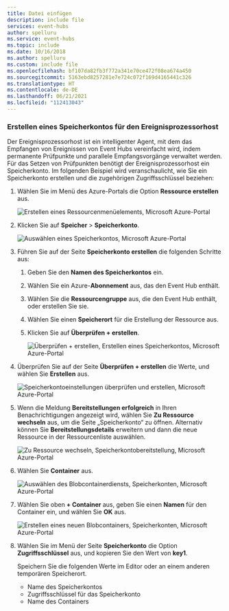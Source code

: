 ```yaml
---
title: Datei einfügen
description: include file
services: event-hubs
author: spelluru
ms.service: event-hubs
ms.topic: include
ms.date: 10/16/2018
ms.author: spelluru
ms.custom: include file
ms.openlocfilehash: bf107da82fb3f772a341e70ce472f08ea674a450
ms.sourcegitcommit: 5163ebd8257281e7e724c072f169d4165441c326
ms.translationtype: HT
ms.contentlocale: de-DE
ms.lasthandoff: 06/21/2021
ms.locfileid: "112413043"
---
```

### <a name="create-a-storage-account-for-event-processor-host"></a>Erstellen eines Speicherkontos für den Ereignisprozessorhost
Der Ereignisprozessorhost ist ein intelligenter Agent, mit dem das Empfangen von Ereignissen von Event Hubs vereinfacht wird, indem permanente Prüfpunkte und parallele Empfangsvorgänge verwaltet werden. Für das Setzen von Prüfpunkten benötigt der Ereignisprozessorhost ein Speicherkonto. Im folgenden Beispiel wird veranschaulicht, wie Sie ein Speicherkonto erstellen und die zugehörigen Zugriffsschlüssel beziehen:

1. Wählen Sie im Menü des Azure-Portals die Option **Ressource erstellen** aus.

    ![Erstellen eines Ressourcenmenüelements, Microsoft Azure-Portal](./media/event-hubs-create-storage/create-resource.png)

2. Klicken Sie auf **Speicher** > **Speicherkonto**.
   
    ![Auswählen eines Speicherkontos, Microsoft Azure-Portal](./media/event-hubs-create-storage/select-storage-account.png)

3. Führen Sie auf der Seite **Speicherkonto erstellen** die folgenden Schritte aus: 

   1. Geben Sie den **Namen des Speicherkontos** ein.
   2. Wählen Sie ein Azure-**Abonnement** aus, das den Event Hub enthält.
   3. Wählen Sie die **Ressourcengruppe** aus, die den Event Hub enthält, oder erstellen Sie sie.
   4. Wählen Sie einen **Speicherort** für die Erstellung der Ressource aus. 
   5. Klicken Sie auf **Überprüfen + erstellen**.
   
        ![Überprüfen + erstellen, Erstellen eines Speicherkontos, Microsoft Azure-Portal](./media/event-hubs-create-storage/review-create.png)

4. Überprüfen Sie auf der Seite **Überprüfen + erstellen** die Werte, und wählen Sie **Erstellen** aus. 

    ![Speicherkontoeinstellungen überprüfen und erstellen, Microsoft Azure-Portal](./media/event-hubs-create-storage/create-storage-account.png)
5. Wenn die Meldung **Bereitstellungen erfolgreich** in Ihren Benachrichtigungen angezeigt wird, wählen Sie **Zu Ressource wechseln** aus, um die Seite „Speicherkonto“ zu öffnen. Alternativ können Sie **Bereitstellungsdetails** erweitern und dann die neue Ressource in der Ressourcenliste auswählen.  

    ![Zu Ressource wechseln, Speicherkontobereitstellung, Microsoft Azure-Portal](./media/event-hubs-create-storage/go-to-resource.png) 
6. Wählen Sie **Container** aus.

    ![Auswählen des Blobcontainerdiensts, Speicherkonten, Microsoft Azure-Portal](./media/event-hubs-create-storage/select-blob-container-service.png)
7. Wählen Sie oben **+ Container** aus, geben Sie einen **Namen** für den Container ein, und wählen Sie **OK** aus. 

    ![Erstellen eines neuen Blobcontainers, Speicherkonten, Microsoft Azure-Portal](./media/event-hubs-create-storage/create-new-blob-container.png)
8. Wählen Sie im Menü der Seite **Speicherkonto** die Option **Zugriffsschlüssel** aus, und kopieren Sie den Wert von **key1**.

    Speichern Sie die folgenden Werte im Editor oder an einem anderen temporären Speicherort.
    - Name des Speicherkontos
    - Zugriffsschlüssel für das Speicherkonto
    - Name des Containers
